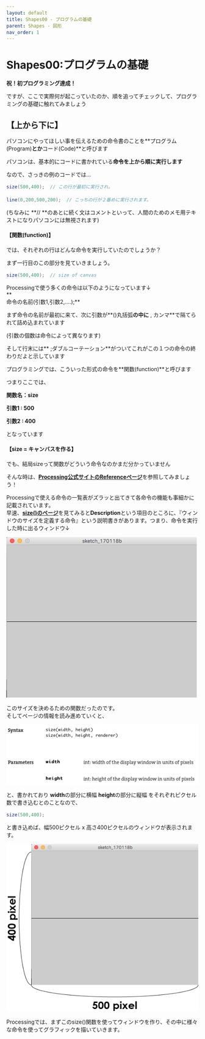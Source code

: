```yaml
---
layout: default
title: Shapes00 - プログラムの基礎
parent: Shapes - 図形
nav_order: 1
---
```


# Shapes00:プログラムの基礎

**祝！初プログラミング達成！**

ですが、ここで実際何が起こっていたのか、順を追ってチェックして、プログラミングの基礎に触れてみましょう

## 【上から下に】

パソコンにやってほしい事を伝えるための命令書のことを**プログラム\(Program\)**とか**コード\(Code\)**と呼びます

パソコンは、基本的にコードに書かれている**命令を上から順に実行します**

なので、さっきの例のコードでは...

```java
size(500,400);  // この行が最初に実行され。

line(0,200,500,200);  // こっちの行が２番めに実行されます。
```

\(ちなみに **// **のあとに続く文はコメントといって、人間のためのメモ用テキストになりパソコンには無視されます\)

#### 【関数\(function\)】

では、それぞれの行はどんな命令を実行していたのでしょうか？

まず一行目のこの部分を見ていきましょう。

```java
size(500,400);  // size of canvas
```

Processingで使う多くの命令は以下のようになっています↓  
**  
命令の名前\(引数1,引数2,....\);**

まず命令の名前が最初に来て、次に引数が**\(\)丸括弧**の中に** , カンマ**で隔てられて詰め込まれています

\(引数の個数は命令によって異なります\)

そして行末には** ;ダブルコーテーション**がついてこれがこの１つの命令の終わりだよと示しています

プログラミングでは、こういった形式の命令を**関数\(function\)**と呼びます

つまりここでは、

**関数名：size**

**引数1 : 500**

**引数2 : 400**

となっています



#### 【size = キャンバスを作る】

でも、結局sizeって関数がどういう命令なのかまだ分かっていません

そんな時は、[**Processing公式サイトのReferenceページ**](https://processing.org/reference/)を参照してみましょう！

Processingで使える命令の一覧表がズラッと出てきて各命令の機能も事細かに記載されています。  
早速、[**size\(\)のページ**](https://processing.org/reference/size_.html)を見てみると**Description**という項目のところに、『ウィンドウのサイズを定義する命令』という説明書きがあります。つまり、命令を実行した時に出るウィンドウ↓

<img src="../assets/line_run.png" alt="hi" class="inline"/>

このサイズを決めるための関数だったのです。  
そしてページの情報を読み進めていくと、  

<img src="../assets/size_ref.png" alt="hi" class="inline"/>

と、書かれており
**width**の部分に横幅
**height**の部分に縦幅
をそれぞれピクセル数で書き込むとのことなので、

```java
size(500,400);
```
と書き込めば、幅500ピクセル x 高さ400ピクセルのウィンドウが表示されます。

<img src="../assets/line_run_size.png" alt="hi" class="inline"/>

Processingでは、まずこのsize()関数を使ってウィンドウを作り、その中に様々な命令を使ってグラフィックを描いていきます。
